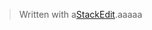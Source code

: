 


> Written with a[StackEdit](https://stackedit.io/).aaaaa
<!--stackedit_data:
eyJoaXN0b3J5IjpbLTEyNDg4Nzk4MDRdfQ==
-->